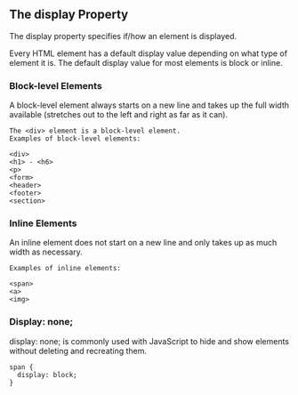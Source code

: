 ## The display Property

The display property specifies if/how an element is displayed.

Every HTML element has a default display value depending on what type of element it is. The default display value for most elements is block or inline.


### Block-level Elements
A block-level element always starts on a new line and takes up the full width available (stretches out to the left and right as far as it can).

```
The <div> element is a block-level element.
Examples of block-level elements:

<div>
<h1> - <h6>
<p>
<form>
<header>
<footer>
<section>
```

### Inline Elements
An inline element does not start on a new line and only takes up as much width as necessary.
```
Examples of inline elements:

<span>
<a>
<img>
```
### Display: none;

display: none; is commonly used with JavaScript to hide and show elements without deleting and recreating them.

```
span {
  display: block;
}
```

